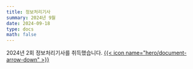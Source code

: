```yaml
---
title: 정보처리기사
summary: 2024년 9월
date: 2024-09-18
type: docs
math: false
---
```


2024년 2회 정보처리기사를 취득했습니다. [{{< icon name="hero/document-arrow-down" >}}](/certifications/Engineer_Information_Processing.pdf)